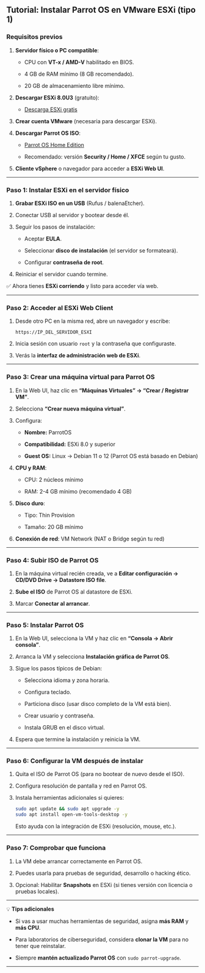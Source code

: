 
## **Tutorial: Instalar Parrot OS en VMware ESXi (tipo 1)**

### **Requisitos previos**

1. **Servidor físico o PC compatible**:
    
    - CPU con **VT-x / AMD-V** habilitado en BIOS.
        
    - 4 GB de RAM mínimo (8 GB recomendado).
        
    - 20 GB de almacenamiento libre mínimo.
        
2. **Descargar ESXi 8.0U3** (gratuito):
    
    - [Descarga ESXi gratis](https://www.vmware.com/products/esxi-and-esx.html)
        
3. **Crear cuenta VMware** (necesaria para descargar ESXi).
    
4. **Descargar Parrot OS ISO**:
    
    - [Parrot OS Home Edition](https://www.parrotsec.org/download/)
        
    - Recomendado: versión **Security / Home / XFCE** según tu gusto.
        
5. **Cliente vSphere** o navegador para acceder a **ESXi Web UI**.
    

---

### **Paso 1: Instalar ESXi en el servidor físico**

1. **Grabar ESXi ISO en un USB** (Rufus / balenaEtcher).
    
2. Conectar USB al servidor y bootear desde él.
    
3. Seguir los pasos de instalación:
    
    - Aceptar **EULA**.
        
    - Seleccionar **disco de instalación** (el servidor se formateará).
        
    - Configurar **contraseña de root**.
        
4. Reiniciar el servidor cuando termine.
    

✅ Ahora tienes **ESXi corriendo** y listo para acceder vía web.

---

### **Paso 2: Acceder al ESXi Web Client**

1. Desde otro PC en la misma red, abre un navegador y escribe:
    
    ```
    https://IP_DEL_SERVIDOR_ESXI
    ```
    
2. Inicia sesión con usuario `root` y la contraseña que configuraste.
    
3. Verás la **interfaz de administración web de ESXi**.
    

---

### **Paso 3: Crear una máquina virtual para Parrot OS**

1. En la Web UI, haz clic en **“Máquinas Virtuales” → “Crear / Registrar VM”**.
    
2. Selecciona **“Crear nueva máquina virtual”**.
    
3. Configura:
    
    - **Nombre:** ParrotOS
        
    - **Compatibilidad:** ESXi 8.0 y superior
        
    - **Guest OS:** Linux → Debian 11 o 12 (Parrot OS está basado en Debian)
        
4. **CPU y RAM**:
    
    - CPU: 2 núcleos mínimo
        
    - RAM: 2-4 GB mínimo (recomendado 4 GB)
        
5. **Disco duro**:
    
    - Tipo: Thin Provision
        
    - Tamaño: 20 GB mínimo
        
6. **Conexión de red**: VM Network (NAT o Bridge según tu red)
    

---

### **Paso 4: Subir ISO de Parrot OS**

1. En la máquina virtual recién creada, ve a **Editar configuración → CD/DVD Drive → Datastore ISO file**.
    
2. **Sube el ISO** de Parrot OS al datastore de ESXi.
    
3. Marcar **Conectar al arrancar**.
    

---

### **Paso 5: Instalar Parrot OS**

1. En la Web UI, selecciona la VM y haz clic en **“Consola → Abrir consola”**.
    
2. Arranca la VM y selecciona **Instalación gráfica de Parrot OS**.
    
3. Sigue los pasos típicos de Debian:
    
    - Selecciona idioma y zona horaria.
        
    - Configura teclado.
        
    - Particiona disco (usar disco completo de la VM está bien).
        
    - Crear usuario y contraseña.
        
    - Instala GRUB en el disco virtual.
        
4. Espera que termine la instalación y reinicia la VM.
    

---

### **Paso 6: Configurar la VM después de instalar**

1. Quita el ISO de Parrot OS (para no bootear de nuevo desde el ISO).
    
2. Configura resolución de pantalla y red en Parrot OS.
    
3. Instala herramientas adicionales si quieres:
    
    ```bash
    sudo apt update && sudo apt upgrade -y
    sudo apt install open-vm-tools-desktop -y
    ```
    
    Esto ayuda con la integración de ESXi (resolución, mouse, etc.).
    

---

### **Paso 7: Comprobar que funciona**

1. La VM debe arrancar correctamente en Parrot OS.
    
2. Puedes usarla para pruebas de seguridad, desarrollo o hacking ético.
    
3. Opcional: Habilitar **Snapshots** en ESXi (si tienes versión con licencia o pruebas locales).
    

---

💡 **Tips adicionales**

- Si vas a usar muchas herramientas de seguridad, asigna **más RAM** y **más CPU**.
    
- Para laboratorios de ciberseguridad, considera **clonar la VM** para no tener que reinstalar.
    
- Siempre **mantén actualizado Parrot OS** con `sudo parrot-upgrade`.
    

---

